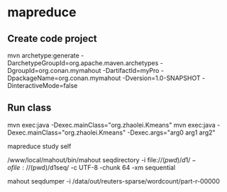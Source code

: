 mapreduce
=========
Create code project
---------------
mvn archetype:generate -DarchetypeGroupId=org.apache.maven.archetypes -DgroupId=org.conan.mymahout -DartifactId=myPro -DpackageName=org.conan.mymahout -Dversion=1.0-SNAPSHOT -DinteractiveMode=false

Run class
--------------------
mvn exec:java -Dexec.mainClass="org.zhaolei.Kmeans"
mvn exec:java -Dexec.mainClass="org.zhaolei.Kmeans"  -Dexec.args="arg0 arg1 arg2"

mapreduce study self


/www/local/mahout/bin/mahout seqdirectory -i file://$(pwd)/d1/ -o file://$(pwd)/d1seq/ -c UTF-8 -chunk 64 -xm sequential

mahout seqdumper -i /data/out/reuters-sparse/wordcount/part-r-00000 
